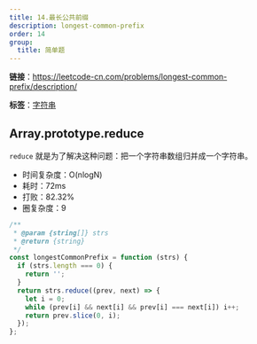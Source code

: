 ```yaml
---
title: 14.最长公共前缀
description: longest-common-prefix
order: 14
group:
  title: 简单题
---
```


**链接**：https://leetcode-cn.com/problems/longest-common-prefix/description/

**标签**：<a href="https://leetcode-cn.com/tag/string/problemset/"><Badge>字符串</Badge></a>

## Array.prototype.reduce

`reduce` 就是为了解决这种问题：把一个字符串数组归并成一个字符串。

- 时间复杂度：<Badge>O(nlogN)</Badge>
- 耗时：<Badge>72ms</Badge>
- 打败：<Badge>82.32%</Badge>
- 圈复杂度：<Badge>9</Badge>

```js
/**
 * @param {string[]} strs
 * @return {string}
 */
const longestCommonPrefix = function (strs) {
  if (strs.length === 0) {
    return '';
  }
  return strs.reduce((prev, next) => {
    let i = 0;
    while (prev[i] && next[i] && prev[i] === next[i]) i++;
    return prev.slice(0, i);
  });
};
```
